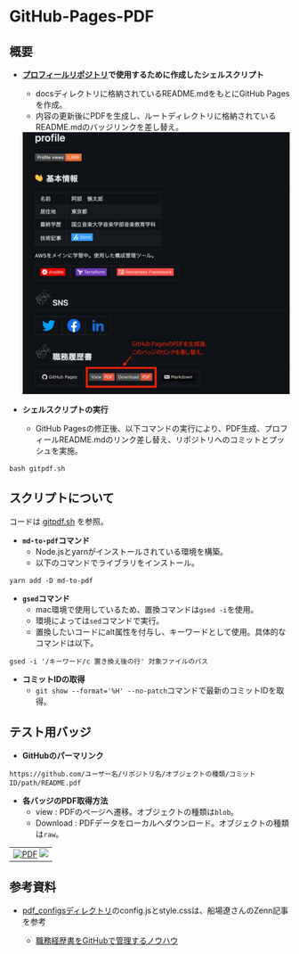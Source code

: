 # GitHub-Pages-PDF
## 概要
- __[プロフィールリポジトリ](https://github.com/Shintaro-Abe)で使用するために作成したシェルスクリプト__
    - docsディレクトリに格納されているREADME.mdをもとにGitHub Pagesを作成。
    - 内容の更新後にPDFを生成し、ルートディレクトリに格納されているREADME.mdのバッジリンクを差し替え。
  
  
    <img src="images/ghp1.png" width="500px">

- __シェルスクリプトの実行__
    - GitHub Pagesの修正後、以下コマンドの実行により、PDF生成、プロフィールREADME.mdのリンク差し替え、リポジトリへのコミットとプッシュを実施。
```
bash gitpdf.sh
```
## スクリプトについて
コードは
[gitpdf.sh](gitpdf.sh)
を参照。

- __` md-to-pdf `コマンド__
    - Node.jsとyarnがインストールされている環境を構築。
    - 以下のコマンドでライブラリをインストール。
```
yarn add -D md-to-pdf
```

- __` gsed `コマンド__
    - mac環境で使用しているため、置換コマンドは` gsed -i `を使用。
    - 環境によっては` sed `コマンドで実行。
    - 置換したいコードにalt属性を付与し、キーワードとして使用。具体的なコマンドは以下。
  
```
gsed -i '/キーワード/c 置き換え後の行' 対象ファイルのパス
```
- __コミットIDの取得__
    - ` git show --format='%H' --no-patch `コマンドで最新のコミットIDを取得。

## テスト用バッジ
- __GitHubのパーマリンク__
```
https://github.com/ユーザー名/リポジトリ名/オブジェクトの種類/コミットID/path/README.pdf
```
- __各バッジのPDF取得方法__
    - view : PDFのページへ遷移。オブジェクトの種類は` blob `。
    - Download : PDFデータをローカルへダウンロード。オブジェクトの種類は` raw `。

<table>
  <tbody>
    <tr>
      <td align="left"><a href="https://github.com/Shintaro-Abe/test/blob/0150081be90829594a40ee583fa6ad184c283077/docs/README.pdf"><img alt="PDF" src="https://img.shields.io/badge/View-PDF-red.svg?style=flat-square"></a> <a href="https://github.com/Shintaro-Abe/test/raw/0150081be90829594a40ee583fa6ad184c283077/docs/README.pdf"><img src="https://img.shields.io/badge/Download-PDF-red.svg?style=flat-square"></a></td>
    </tr>
  </tbody>
</table>

## 参考資料

- [pdf_configsディレクトリ](pdf-configs)のconfig.jsとstyle.cssは、船場遼さんのZenn記事を参考

    - [職務経歴書をGitHubで管理するノウハウ](https://zenn.dev/ryo_f/articles/2f925f621e6d99)
